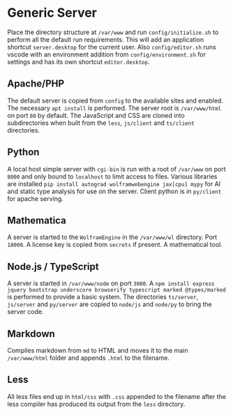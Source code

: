 # Generic Server

Place the directory structure at `/var/www` and run `config/initialize.sh` to perform all the default run requirements. This will add an application shortcut `server.desktop` for the current user. Also `config/editor.sh` runs vscode with an environment addition from `config/environment.sh` for settings and has its own shortcut `editor.desktop`.

## Apache/PHP

The default server is copied from `config` to the available sites and enabled. The necessary `apt install` is performed. The server root is `/var/www/html` on port `80` by default. The JavaScript and CSS are cloned into subdirectories when built from the `less`, `js/client` and `ts/client` directories.

## Python

A local host simple server with `cgi-bin` is run with a root of `/var/www` on port `8000` and only bound to `localhost` to limit access to files. Various libraries are installed `pip install autograd wolframwebengine jax[cpu] mypy` for AI and static type analysis for use on the server. Client python is in `py/client` for apache serving.

## Mathematica

A server is started to the `WolframEngine` in the `/var/www/wl` directory. Port `18000`. A license key is copied from `secrets` if present. A mathematical tool.

## Node.js / TypeScript

A server is started in `/var/www/node` on port `3000`. A `npm install express jquery bootstrap underscore browserify typescript marked @types/marked` is performed to provide a basic system. The directories `ts/server`, `js/server` and `py/server` are copied to `node/js` and `node/py` to bring the server code.

## Markdown

Compiles markdown from `md` to HTML and moves it to the main `/var/www/html` folder and appends `.html` to the filename.

## Less

All less files end up in `html/css` with `.css` appended to the filename after the less compiler has produced its output from the `less` directory.